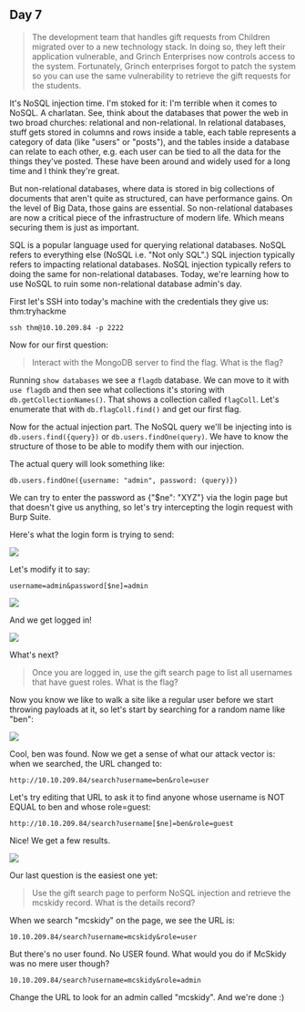 ## Day 7

> The development team that handles gift requests from Children migrated over to a new technology stack. In doing so, they left their application vulnerable, and Grinch Enterprises now controls access to the system. Fortunately, Grinch enterprises forgot to patch the system so you can use the same vulnerability to retrieve the gift requests for the students.

It's NoSQL injection time. I'm stoked for it: I'm terrible when it comes to NoSQL. A charlatan. See, think about the databases that power the web in two broad churches: relational and non-relational. In relational databases, stuff gets stored in columns and rows inside a table, each table represents a category of data (like "users" or "posts"), and the tables inside a database can relate to each other, e.g. each user can be tied to all the data for the things they've posted. These have been around and widely used for a long time and I think they're great.  

But non-relational databases, where data is stored in big collections of documents that aren't quite as structured, can have performance gains. On the level of Big Data, those gains are essential. So non-relational databases are now a critical piece of the infrastructure of modern life. Which  means securing them is just as important.  

SQL is a popular language used for querying relational databases. NoSQL refers to everything else (NoSQL i.e. "Not only SQL".) SQL injection typically refers to impacting relational databases. NoSQL injection typically refers to doing the same for non-relational databases. Today, we're learning how to use NoSQL to ruin some non-relational database admin's day.  

First let's SSH into today's machine with the credentials they give us: thm:tryhackme

    ssh thm@10.10.209.84 -p 2222

Now for our first question:  

>  Interact with the MongoDB server to find the flag. What is the flag? 

Running `show databases` we see a `flagdb` database. We can move to it with `use flagdb` and then see what collections it's storing with `db.getCollectionNames()`. That shows a collection called `flagColl`. Let's enumerate that with `db.flagColl.find()` and get our first flag.  

Now for the actual injection part. The NoSQL query we'll be injecting into is `db.users.find({query})` or `db.users.findOne(query)`. We have to know the structure of those to be able to modify them with our injection.  

The actual query will look something like:

    db.users.findOne({username: "admin", password: (query)})

We can try to enter the password as {"$ne": "XYZ"} via the login page but that doesn't give us anything, so let's try intercepting the login request with Burp Suite.  

Here's what the login form is trying to send:

![](burp1.png)

Let's modify it to say:

    username=admin&password[$ne]=admin

![](burp2.png)

And we get logged in!

![](admin.png)

What's next?

> Once you are logged in, use the gift search page to list all usernames that have guest roles. What is the flag?

Now you know we like to walk a site like a regular user before we start throwing payloads at it, so let's start by searching for a random name like "ben":

![](ben.png)

Cool, ben was found. Now we get a sense of what our attack vector is: when we searched, the URL changed to:

    http://10.10.209.84/search?username=ben&role=user

Let's try editing that URL to ask it to find anyone whose username is NOT EQUAL to ben and whose role=guest:

    http://10.10.209.84/search?username[$ne]=ben&role=guest

Nice! We get a few results.  

![](guests.png)

Our last question is the easiest one yet:

> Use the gift search page to perform NoSQL injection and retrieve the mcskidy record. What is the details record?

When we search "mcskidy" on the page, we see the URL is:

    10.10.209.84/search?username=mcskidy&role=user

But there's no user found. No USER found. What would you do if McSkidy was no mere user though?

    10.10.209.84/search?username=mcskidy&role=admin

Change the URL to look for an admin called "mcskidy". And we're done :)
